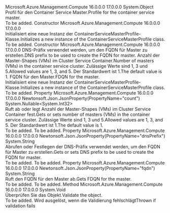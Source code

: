 <Type Name="ContainerServiceMasterProfile" FullName="Microsoft.Azure.Management.Compute.Models.ContainerServiceMasterProfile">
  <TypeSignature Language="C#" Value="public class ContainerServiceMasterProfile" />
  <TypeSignature Language="ILAsm" Value=".class public auto ansi beforefieldinit ContainerServiceMasterProfile extends System.Object" />
  <TypeSignature Language="DocId" Value="T:Microsoft.Azure.Management.Compute.Models.ContainerServiceMasterProfile" />
  <TypeSignature Language="VB.NET" Value="Public Class ContainerServiceMasterProfile" />
  <TypeSignature Language="F#" Value="type ContainerServiceMasterProfile = class" />
  <AssemblyInfo>
    <AssemblyName>Microsoft.Azure.Management.Compute</AssemblyName>
    <AssemblyVersion>16.0.0.0</AssemblyVersion>
    <AssemblyVersion>17.0.0.0</AssemblyVersion>
  </AssemblyInfo>
  <Base>
    <BaseTypeName>System.Object</BaseTypeName>
  </Base>
  <Interfaces />
  <Docs>
    <summary>
            <span data-ttu-id="8f9a2-101">Profil für den Container Service Master.</span><span class="sxs-lookup"><span data-stu-id="8f9a2-101">Profile for the container service master.</span></span>
            </summary>
    <remarks>To be added.</remarks>
  </Docs>
  <Members>
    <Member MemberName=".ctor">
      <MemberSignature Language="C#" Value="public ContainerServiceMasterProfile ();" />
      <MemberSignature Language="ILAsm" Value=".method public hidebysig specialname rtspecialname instance void .ctor() cil managed" />
      <MemberSignature Language="DocId" Value="M:Microsoft.Azure.Management.Compute.Models.ContainerServiceMasterProfile.#ctor" />
      <MemberSignature Language="VB.NET" Value="Public Sub New ()" />
      <MemberType>Constructor</MemberType>
      <AssemblyInfo>
        <AssemblyName>Microsoft.Azure.Management.Compute</AssemblyName>
        <AssemblyVersion>16.0.0.0</AssemblyVersion>
        <AssemblyVersion>17.0.0.0</AssemblyVersion>
      </AssemblyInfo>
      <Parameters />
      <Docs>
        <summary>
            <span data-ttu-id="8f9a2-102">Initialisiert eine neue Instanz der ContainerServiceMasterProfile-Klasse.</span><span class="sxs-lookup"><span data-stu-id="8f9a2-102">Initializes a new instance of the ContainerServiceMasterProfile class.</span></span>
            </summary>
        <remarks>To be added.</remarks>
      </Docs>
    </Member>
    <Member MemberName=".ctor">
      <MemberSignature Language="C#" Value="public ContainerServiceMasterProfile (string dnsPrefix, Nullable&lt;int&gt; count = null, string fqdn = null);" />
      <MemberSignature Language="ILAsm" Value=".method public hidebysig specialname rtspecialname instance void .ctor(string dnsPrefix, valuetype System.Nullable`1&lt;int32&gt; count, string fqdn) cil managed" />
      <MemberSignature Language="DocId" Value="M:Microsoft.Azure.Management.Compute.Models.ContainerServiceMasterProfile.#ctor(System.String,System.Nullable{System.Int32},System.String)" />
      <MemberSignature Language="VB.NET" Value="Public Sub New (dnsPrefix As String, Optional count As Nullable(Of Integer) = null, Optional fqdn As String = null)" />
      <MemberSignature Language="F#" Value="new Microsoft.Azure.Management.Compute.Models.ContainerServiceMasterProfile : string * Nullable&lt;int&gt; * string -&gt; Microsoft.Azure.Management.Compute.Models.ContainerServiceMasterProfile" Usage="new Microsoft.Azure.Management.Compute.Models.ContainerServiceMasterProfile (dnsPrefix, count, fqdn)" />
      <MemberType>Constructor</MemberType>
      <AssemblyInfo>
        <AssemblyName>Microsoft.Azure.Management.Compute</AssemblyName>
        <AssemblyVersion>16.0.0.0</AssemblyVersion>
        <AssemblyVersion>17.0.0.0</AssemblyVersion>
      </AssemblyInfo>
      <Parameters>
        <Parameter Name="dnsPrefix" Type="System.String" />
        <Parameter Name="count" Type="System.Nullable&lt;System.Int32&gt;" />
        <Parameter Name="fqdn" Type="System.String" />
      </Parameters>
      <Docs>
        <param name="dnsPrefix"><span data-ttu-id="8f9a2-103">DNS-Präfix verwendet werden, um den FQDN für Master zu erstellen.</span><span class="sxs-lookup"><span data-stu-id="8f9a2-103">DNS prefix to be used to create the FQDN for master.</span></span></param>
        <param name="count"><span data-ttu-id="8f9a2-104">Anzahl der Master-Shapes (VMs) im Cluster Service Container.</span><span class="sxs-lookup"><span data-stu-id="8f9a2-104">Number of masters (VMs) in the container service cluster.</span></span> <span data-ttu-id="8f9a2-105">Zulässige Werte sind 1, 3 und 5.</span><span class="sxs-lookup"><span data-stu-id="8f9a2-105">Allowed values are 1, 3, and 5.</span></span> <span data-ttu-id="8f9a2-106">Der Standardwert ist 1.</span><span class="sxs-lookup"><span data-stu-id="8f9a2-106">The default value is 1.</span></span></param>
        <param name="fqdn"><span data-ttu-id="8f9a2-107">FQDN für den Master.</span><span class="sxs-lookup"><span data-stu-id="8f9a2-107">FDQN for the master.</span></span></param>
        <summary>
            <span data-ttu-id="8f9a2-108">Initialisiert eine neue Instanz der ContainerServiceMasterProfile-Klasse.</span><span class="sxs-lookup"><span data-stu-id="8f9a2-108">Initializes a new instance of the ContainerServiceMasterProfile class.</span></span>
            </summary>
        <remarks>To be added.</remarks>
      </Docs>
    </Member>
    <Member MemberName="Count">
      <MemberSignature Language="C#" Value="public Nullable&lt;int&gt; Count { get; set; }" />
      <MemberSignature Language="ILAsm" Value=".property instance valuetype System.Nullable`1&lt;int32&gt; Count" />
      <MemberSignature Language="DocId" Value="P:Microsoft.Azure.Management.Compute.Models.ContainerServiceMasterProfile.Count" />
      <MemberSignature Language="VB.NET" Value="Public Property Count As Nullable(Of Integer)" />
      <MemberSignature Language="F#" Value="member this.Count : Nullable&lt;int&gt; with get, set" Usage="Microsoft.Azure.Management.Compute.Models.ContainerServiceMasterProfile.Count" />
      <MemberType>Property</MemberType>
      <AssemblyInfo>
        <AssemblyName>Microsoft.Azure.Management.Compute</AssemblyName>
        <AssemblyVersion>16.0.0.0</AssemblyVersion>
        <AssemblyVersion>17.0.0.0</AssemblyVersion>
      </AssemblyInfo>
      <Attributes>
        <Attribute>
          <AttributeName>Newtonsoft.Json.JsonProperty(PropertyName="count")</AttributeName>
        </Attribute>
      </Attributes>
      <ReturnValue>
        <ReturnType>System.Nullable&lt;System.Int32&gt;</ReturnType>
      </ReturnValue>
      <Docs>
        <summary>
            <span data-ttu-id="8f9a2-109">Ruft ab oder legt Anzahl der Master-Shapes (VMs) im Cluster Service Container fest.</span><span class="sxs-lookup"><span data-stu-id="8f9a2-109">Gets or sets number of masters (VMs) in the container service cluster.</span></span> <span data-ttu-id="8f9a2-110">Zulässige Werte sind 1, 3 und 5.</span><span class="sxs-lookup"><span data-stu-id="8f9a2-110">Allowed values are 1, 3, and 5.</span></span> <span data-ttu-id="8f9a2-111">Der Standardwert ist 1.</span><span class="sxs-lookup"><span data-stu-id="8f9a2-111">The default value is 1.</span></span>
            </summary>
        <value>To be added.</value>
        <remarks>To be added.</remarks>
      </Docs>
    </Member>
    <Member MemberName="DnsPrefix">
      <MemberSignature Language="C#" Value="public string DnsPrefix { get; set; }" />
      <MemberSignature Language="ILAsm" Value=".property instance string DnsPrefix" />
      <MemberSignature Language="DocId" Value="P:Microsoft.Azure.Management.Compute.Models.ContainerServiceMasterProfile.DnsPrefix" />
      <MemberSignature Language="VB.NET" Value="Public Property DnsPrefix As String" />
      <MemberSignature Language="F#" Value="member this.DnsPrefix : string with get, set" Usage="Microsoft.Azure.Management.Compute.Models.ContainerServiceMasterProfile.DnsPrefix" />
      <MemberType>Property</MemberType>
      <AssemblyInfo>
        <AssemblyName>Microsoft.Azure.Management.Compute</AssemblyName>
        <AssemblyVersion>16.0.0.0</AssemblyVersion>
        <AssemblyVersion>17.0.0.0</AssemblyVersion>
      </AssemblyInfo>
      <Attributes>
        <Attribute>
          <AttributeName>Newtonsoft.Json.JsonProperty(PropertyName="dnsPrefix")</AttributeName>
        </Attribute>
      </Attributes>
      <ReturnValue>
        <ReturnType>System.String</ReturnType>
      </ReturnValue>
      <Docs>
        <summary>
            <span data-ttu-id="8f9a2-112">Abrufen oder Festlegen der DNS-Präfix verwendet werden, um den FQDN für Master zu erstellen.</span><span class="sxs-lookup"><span data-stu-id="8f9a2-112">Gets or sets DNS prefix to be used to create the FQDN for master.</span></span>
            </summary>
        <value>To be added.</value>
        <remarks>To be added.</remarks>
      </Docs>
    </Member>
    <Member MemberName="Fqdn">
      <MemberSignature Language="C#" Value="public string Fqdn { get; }" />
      <MemberSignature Language="ILAsm" Value=".property instance string Fqdn" />
      <MemberSignature Language="DocId" Value="P:Microsoft.Azure.Management.Compute.Models.ContainerServiceMasterProfile.Fqdn" />
      <MemberSignature Language="VB.NET" Value="Public ReadOnly Property Fqdn As String" />
      <MemberSignature Language="F#" Value="member this.Fqdn : string" Usage="Microsoft.Azure.Management.Compute.Models.ContainerServiceMasterProfile.Fqdn" />
      <MemberType>Property</MemberType>
      <AssemblyInfo>
        <AssemblyName>Microsoft.Azure.Management.Compute</AssemblyName>
        <AssemblyVersion>16.0.0.0</AssemblyVersion>
        <AssemblyVersion>17.0.0.0</AssemblyVersion>
      </AssemblyInfo>
      <Attributes>
        <Attribute>
          <AttributeName>Newtonsoft.Json.JsonProperty(PropertyName="fqdn")</AttributeName>
        </Attribute>
      </Attributes>
      <ReturnValue>
        <ReturnType>System.String</ReturnType>
      </ReturnValue>
      <Docs>
        <summary>
            <span data-ttu-id="8f9a2-113">Ruft den FQDN für den Master ab.</span><span class="sxs-lookup"><span data-stu-id="8f9a2-113">Gets FDQN for the master.</span></span>
            </summary>
        <value>To be added.</value>
        <remarks>To be added.</remarks>
      </Docs>
    </Member>
    <Member MemberName="Validate">
      <MemberSignature Language="C#" Value="public virtual void Validate ();" />
      <MemberSignature Language="ILAsm" Value=".method public hidebysig newslot virtual instance void Validate() cil managed" />
      <MemberSignature Language="DocId" Value="M:Microsoft.Azure.Management.Compute.Models.ContainerServiceMasterProfile.Validate" />
      <MemberSignature Language="VB.NET" Value="Public Overridable Sub Validate ()" />
      <MemberSignature Language="F#" Value="abstract member Validate : unit -&gt; unit&#xA;override this.Validate : unit -&gt; unit" Usage="containerServiceMasterProfile.Validate " />
      <MemberType>Method</MemberType>
      <AssemblyInfo>
        <AssemblyName>Microsoft.Azure.Management.Compute</AssemblyName>
        <AssemblyVersion>16.0.0.0</AssemblyVersion>
        <AssemblyVersion>17.0.0.0</AssemblyVersion>
      </AssemblyInfo>
      <ReturnValue>
        <ReturnType>System.Void</ReturnType>
      </ReturnValue>
      <Parameters />
      <Docs>
        <summary>
            <span data-ttu-id="8f9a2-114">Überprüfen Sie das Objekt.</span><span class="sxs-lookup"><span data-stu-id="8f9a2-114">Validate the object.</span></span>
            </summary>
        <remarks>To be added.</remarks>
        <exception cref="T:Microsoft.Rest.ValidationException">
            <span data-ttu-id="8f9a2-115">Wird ausgelöst, wenn die Validierung fehlschlägt</span><span class="sxs-lookup"><span data-stu-id="8f9a2-115">Thrown if validation fails</span></span>
            </exception>
      </Docs>
    </Member>
  </Members>
</Type>